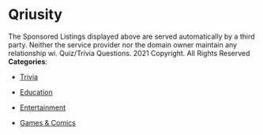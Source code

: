 # Qriusity


The Sponsored Listings displayed above are served automatically by a third party. Neither the service provider nor the domain owner maintain any relationship wi. Quiz/Trivia Questions.  2021 Copyright. All Rights Reserved
**Categories**:

- [Trivia](https://github/awesome-apis/awesome-apis#trivia)

- [Education](https://github/awesome-apis/awesome-apis#education)

- [Entertainment](https://github/awesome-apis/awesome-apis#entertainment)

- [Games & Comics](https://github/awesome-apis/awesome-apis#games-and-comics)



